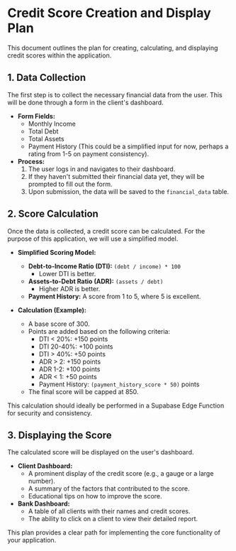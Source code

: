 # Credit Score Creation and Display Plan

This document outlines the plan for creating, calculating, and displaying credit scores within the application.

## 1. Data Collection

The first step is to collect the necessary financial data from the user. This will be done through a form in the client's dashboard.

*   **Form Fields:**
    *   Monthly Income
    *   Total Debt
    *   Total Assets
    *   Payment History (This could be a simplified input for now, perhaps a rating from 1-5 on payment consistency).
*   **Process:**
    1.  The user logs in and navigates to their dashboard.
    2.  If they haven't submitted their financial data yet, they will be prompted to fill out the form.
    3.  Upon submission, the data will be saved to the `financial_data` table.

## 2. Score Calculation

Once the data is collected, a credit score can be calculated. For the purpose of this application, we will use a simplified model.

*   **Simplified Scoring Model:**
    *   **Debt-to-Income Ratio (DTI):** `(debt / income) * 100`
        *   Lower DTI is better.
    *   **Assets-to-Debt Ratio (ADR):** `(assets / debt)`
        *   Higher ADR is better.
    *   **Payment History:** A score from 1 to 5, where 5 is excellent.

*   **Calculation (Example):**
    *   A base score of 300.
    *   Points are added based on the following criteria:
        *   DTI < 20%: +150 points
        *   DTI 20-40%: +100 points
        *   DTI > 40%: +50 points
        *   ADR > 2: +150 points
        *   ADR 1-2: +100 points
        *   ADR < 1: +50 points
        *   Payment History: `(payment_history_score * 50)` points
    *   The final score will be capped at 850.

This calculation should ideally be performed in a Supabase Edge Function for security and consistency.

## 3. Displaying the Score

The calculated score will be displayed on the user's dashboard.

*   **Client Dashboard:**
    *   A prominent display of the credit score (e.g., a gauge or a large number).
    *   A summary of the factors that contributed to the score.
    *   Educational tips on how to improve the score.
*   **Bank Dashboard:**
    *   A table of all clients with their names and credit scores.
    *   The ability to click on a client to view their detailed report.

This plan provides a clear path for implementing the core functionality of your application.